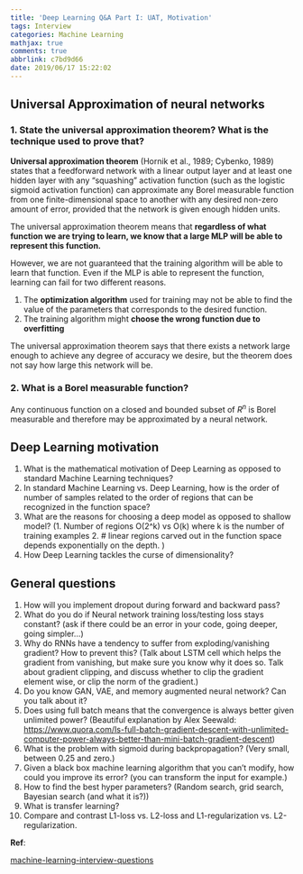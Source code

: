 ```yaml
---
title: 'Deep Learning Q&A Part I: UAT, Motivation'
tags: Interview
categories: Machine Learning
mathjax: true
comments: true
abbrlink: c7bd9d66
date: 2019/06/17 15:22:02
---
```




## Universal Approximation of neural networks

### 1. State the universal approximation theorem? What is the technique used to prove that?

**Universal approximation theorem** (Hornik et al., 1989; Cybenko, 1989) states that a feedforward network with a linear output layer and at least one hidden layer with any “squashing” activation function (such as the logistic sigmoid activation function) can approximate any Borel measurable function from one finite-dimensional space to another with any desired non-zero amount of error, provided that the network is given enough hidden units. 

The universal approximation theorem means that **regardless of what function we are trying to learn, we know that a large MLP will be able to represent this function.**

However, we are not guaranteed that the training algorithm will be able to learn that function. Even if the MLP is able to represent the function, learning can fail for two different reasons. 

1. The **optimization algorithm** used for training may not be able to find the value of the parameters that corresponds to the desired function.
2. The training algorithm might **choose the wrong function due to overfitting**

The universal approximation theorem says that there exists a network large enough to achieve any degree of accuracy we desire, but the theorem does not say how large this network will be.

### 2. What is a Borel measurable function?

Any continuous function on a closed and bounded subset of $R^n$ is Borel measurable and therefore may be approximated by a neural network.

<!--more-->

## Deep Learning motivation

1. What is the mathematical motivation of Deep Learning as opposed to standard Machine Learning techniques?
2. In standard Machine Learning vs. Deep Learning, how is the order of number of samples related to the order of regions that can be recognized in the function space?
3. What are the reasons for choosing a deep model as opposed to shallow model? (1. Number of regions O(2^k) vs O(k) where k is the number of training examples 2. # linear regions carved out in the function space depends exponentially on the depth. )
4. How Deep Learning tackles the curse of dimensionality?



## General questions

1. How will you implement dropout during forward and backward pass?
2. What do you do if Neural network training loss/testing loss stays constant? (ask if there could be an error in your code, going deeper, going simpler…)
3. Why do RNNs have a tendency to suffer from exploding/vanishing gradient? How to prevent this? (Talk about LSTM cell which helps the gradient from vanishing, but make sure you know why it does so. Talk about gradient clipping, and discuss whether to clip the gradient element wise, or clip the norm of the gradient.)
4. Do you know GAN, VAE, and memory augmented neural network? Can you talk about it?
5. Does using full batch means that the convergence is always better given unlimited power? (Beautiful explanation by Alex Seewald: https://www.quora.com/Is-full-batch-gradient-descent-with-unlimited-computer-power-always-better-than-mini-batch-gradient-descent)
6. What is the problem with sigmoid during backpropagation? (Very small, between 0.25 and zero.)
7. Given a black box machine learning algorithm that you can’t modify, how could you improve its error? (you can transform the input for example.)
8. How to find the best hyper parameters? (Random search, grid search, Bayesian search (and what it is?))
9. What is transfer learning?
10. Compare and contrast L1-loss vs. L2-loss and L1-regularization vs. L2-regularization.





**Ref**:

 [machine-learning-interview-questions](https://github.com/Sroy20/machine-learning-interview-questions)